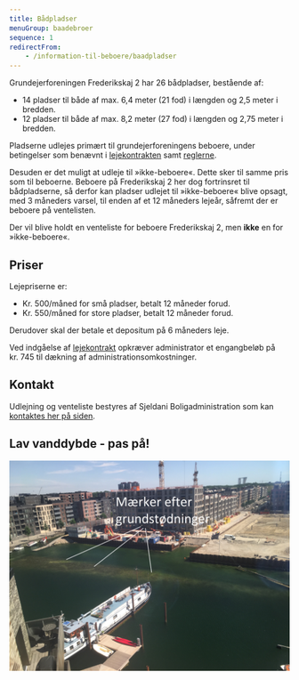 ```yaml
---
title: Bådpladser
menuGroup: baadebroer
sequence: 1
redirectFrom:
    - /information-til-beboere/baadpladser
---
```

Grundejerforeningen Frederikskaj&nbsp;2 har 26 bådpladser, bestående af:

- 14 pladser til både af max. 6,4 meter (21 fod) i længden og 2,5 meter i bredden.
- 12 pladser til både af max. 8,2 meter (27 fod) i længden og 2,75 meter i bredden.

Pladserne udlejes primært til grundejerforeningens beboere, under betingelser som benævnt i [lejekontrakten](lejekontrakt/) samt [reglerne](regler/).

Desuden er det muligt at udleje til »ikke-beboere«. Dette sker til samme pris som til beboerne. Beboere på Frederikskaj&nbsp;2 her dog fortrinsret til bådpladserne, så derfor kan pladser udlejet til »ikke-beboere« blive opsagt, med 3&nbsp;måneders varsel, til enden af et 12&nbsp;måneders lejeår, såfremt der er beboere på ventelisten.

Der vil blive holdt en venteliste for beboere Frederikskaj&nbsp;2, men **ikke** en for »ikke-beboere«.

## Priser

Lejepriserne er:

- Kr.&nbsp;500/måned for små pladser, betalt 12&nbsp;måneder forud.
- Kr.&nbsp;550/måned for store pladser, betalt 12&nbsp;måneder forud.

Derudover skal der betale et depositum på 6&nbsp;måneders leje.

Ved indgåelse af [lejekontrakt](lejekontrakt/) opkræver administrator et engangbeløb på kr.&nbsp;745 til dækning af administrationsomkostninger.

## Kontakt

Udlejning og venteliste bestyres af Sjeldani Boligadministration som kan [kontaktes her på siden](/kontakt/baadpladser).

## Lav vanddybde - pas på!

![Foto hvor man ser hvor vanddybden er lav](lav-vanddybde.jpg)
